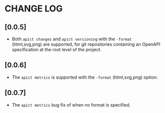 # CHANGE LOG
## [0.0.5] 
- Both `apict changes` and `apict versioning` with the `-format` (html,svg,png) are supported, for git repositories containing an OpenAPI specification at the root level of the project.

## [0.0.6]
- The `apict metrics` is supported with the `-format` (html,svg,png) option.

## [0.0.7]
- The `apict metrics`  bug fix of when no format is specified. 